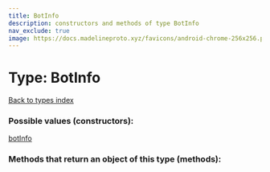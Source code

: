 ```yaml
---
title: BotInfo
description: constructors and methods of type BotInfo
nav_exclude: true
image: https://docs.madelineproto.xyz/favicons/android-chrome-256x256.png
---
```

# Type: BotInfo
[Back to types index](index.html)



### Possible values (constructors):

[botInfo](/API_docs/constructors/botInfo.html)  



### Methods that return an object of this type (methods):



